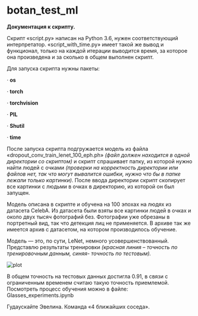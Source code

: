 # botan_test_ml

**Документация к скрипту.**

Скрипт «script.py» написан на Python 3.6, нужен соответствующий интерпретатор. «script_with_time.py» имеет такой же вывод и функционал, только на каждой итерации выводится время, за которое она произведена и за сколько в общем выполнен скрипт. 

Для запуска скрипта нужны пакеты:

·        **os** 

·        **torch**

·        **torchvision**

·        **PIL** 

·        **Shutil**

·        **time**

После запуска скрипта подгружается модель из файла «dropout_conv_train_lenet_100_eph.ph» *(файл должен находится в одной директории со скриптом)* и скрипт спрашивает папку, из которой нужно найти людей с очками *(проверки на корректность директории или файлов нет, так что могут вывалится ошибки, нужно что бы в папке лежали только картинки)*. После ввода директории скрипт скопирует все картинки с людьми в очках в директорию, из которой он был запущен.

Модель описана в скрипте и обучена на 100 эпохах на людях из датасета CelebA. Из датасета были взяты все картинки людей в очках и около двух тысяч фотографий без. Фотографии уже обрезаны в портретный вид, так что детекция лиц не применяется.  В архиве так же имеется архив с датасетом, на котором производилось обучение. 

Модель — это, по сути, LeNet, немного усовершенствованный. Представлю результаты тренировки *(красная линия – точность по тренировочным данным, синяя- точность по тестовым).* 

![plot](C:\Users\Evelina\JupyterNotebooks\glasses\botan_test_ml\plot.png)

В общем точность на тестовых данных достигла 0.91, в связи с ограниченным временем считаю такую точность приемлемой. Посмотреть процесс обучения можно в файле: Glasses_experiments.ipynb

 

Гудаускайте Эвелина. Команда «4 ближайших соседа».